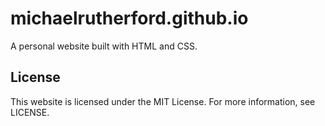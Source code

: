 # michaelrutherford.github.io
A personal website built with HTML and CSS.

## License
This website is licensed under the MIT License. For more information, see LICENSE.
